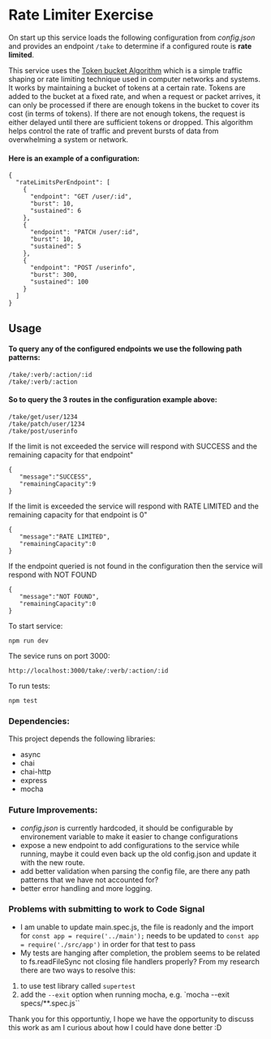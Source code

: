 # Rate Limiter Exercise

On start up this service loads the following configuration from *config.json* and provides an endpoint `/take` to determine if a configured route is **rate limited**.

This service uses the [Token bucket Algorithm](https://en.wikipedia.org/wiki/Token_bucket) which is a simple traffic shaping or rate limiting technique used in computer networks and systems. It works by maintaining a bucket of tokens at a certain rate. Tokens are added to the bucket at a fixed rate, and when a request or packet arrives, it can only be processed if there are enough tokens in the bucket to cover its cost (in terms of tokens). If there are not enough tokens, the request is either delayed until there are sufficient tokens or dropped. This algorithm helps control the rate of traffic and prevent bursts of data from overwhelming a system or network.

#### Here is an example of a configuration:

```
{
  "rateLimitsPerEndpoint": [
    {
      "endpoint": "GET /user/:id",
      "burst": 10,
      "sustained": 6
    },
    {
      "endpoint": "PATCH /user/:id",
      "burst": 10,
      "sustained": 5
    },
    {
      "endpoint": "POST /userinfo",
      "burst": 300,
      "sustained": 100
    }
  ]
}
```

## Usage

#### To query any of the configured endpoints we use the following path patterns:

```
/take/:verb/:action/:id
/take/:verb/:action
```

#### So to query the 3 routes in the configuration example above:

```
/take/get/user/1234
/take/patch/user/1234
/take/post/userinfo
```

If the limit is not exceeded the service will respond with SUCCESS and the remaining capacity for that endpoint"
```
{
   "message":"SUCCESS",
   "remainingCapacity":9
}
```

If the limit is exceeded the service will respond with RATE LIMITED and the remaining capacity for that endpoint is 0"
```
{
   "message":"RATE LIMITED",
   "remainingCapacity":0
}
```

If the endpoint queried is not found in the configuration then the service will respond with NOT FOUND
```
{
   "message":"NOT FOUND",
   "remainingCapacity":0
}
```

To start service:
```
npm run dev
```

The sevice runs on port 3000:
```
http://localhost:3000/take/:verb/:action/:id
```

To run tests:
```
npm test
```

### Dependencies:
This project depends the following libraries:
- async
- chai
- chai-http
- express
- mocha

### Future Improvements:
- *config.json* is currently hardcoded, it should be configurable by environement variable to make it easier to change configurations
- expose a new endpoint to add configurations to the service while running, maybe it could even back up the old config.json and update it with the new route.
- add better validation when parsing the config file, are there any path patterns that we have not accounted for?
- better error handling and more logging.

### Problems with submitting to work to Code Signal
- I am unable to update main.spec.js, the file is readonly and the import for `const app = require('../main');` needs to be updated to `const app = require('./src/app')` in order for that test to pass
- My tests are hanging after completion, the problem seems to be related to fs.readFileSync not closing file handlers properly? From my research there are two ways to resolve this:
1. to use test library called `supertest`
2. add the `--exit` option when running mocha, e.g. `mocha --exit specs/**.spec.js``

Thank you for this opportuntiy, I hope we have the opportunity to discuss this work as am I curious about how I could have done better :D
